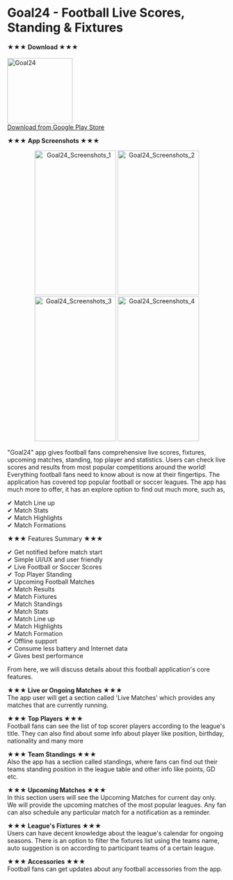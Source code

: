 # Goal24 - Football Live Scores, Standing & Fixtures

<b>★★★ Download ★★★</b></br></br>
<img width="150px" height="150px" src="https://play-lh.googleusercontent.com/8pkeSHqEZ5YPJK6wV41aoFQhZS6lslmr8YuwlRwks6wBHeacp49UteAnSqAXoz25NLAI=s180-rw" alt="Goal24"/>
</br>
<a href="">Download from Google Play Store</a>

<b>★★★ App Screenshots ★★★</b>

<p align="center">
  <span>
    <img width="187px" height="332px" src="https://play-lh.googleusercontent.com/7QyeAAfCBr-f2KPtUtgfFoUfyExVL8It8r1rKGStlVLhv3tYAOE4FyrJbXC4PLgDvNQ=w1360-h657-rw"
         alt="Goal24_Screenshots_1"/>
  </span>
  <span>
    <img width="187px" height="332px" src="https://play-lh.googleusercontent.com/BGj3hrAIo93E0HTZehakBEG10_ScmZHd8nXPcaqad8cw_KdgfiRE9dxzwF3cehtAUF8=w1360-h657-rw"
         alt="Goal24_Screenshots_2"/>
  </span>
  <span>
    <img width="187px" height="332px" src="https://play-lh.googleusercontent.com/MnvUQ65qK78l7xG5g8WEmE-ZGxd9VPi7KpCczpwzKSU5K0HCZGUS56KVc27Ez9ON1gY=w1360-h657-rw"
         alt="Goal24_Screenshots_3"/>
  </span>
  <span>
    <img width="187px" height="332px" src="https://play-lh.googleusercontent.com/Qky9tXXAm77CqcUoJmwaTIEUg5KOfir8fMt4LbD1705VPtl96YD5tqZgYwqWmHyBGQ=w1360-h657-rw"
         alt="Goal24_Screenshots_4"/>
  </span>
</p>

"Goal24" app gives football fans comprehensive live scores, fixtures, upcoming matches, standing, top player and statistics. Users can check live scores and results from most popular competitions around the world! Everything football fans need to know about is now at their fingertips. The application has covered top popular football or soccer leagues. The app has much more to offer, it has an explore option to find out much more, such as,

✔ Match Line up </br>
✔ Match Stats </br>
✔ Match Highlights </br>
✔ Match Formations </br>

★★★ Features Summary ★★★

✔ Get notified before match start </br>
✔ Simple UI/UX and user friendly </br>
✔ Live Football or Soccer Scores </br>
✔ Top Player Standing </br>
✔ Upcoming Football Matches </br>
✔ Match Results </br>
✔ Match Fixtures </br>
✔ Match Standings </br>
✔ Match Stats </br>
✔ Match Line up </br>
✔ Match Highlights </br>
✔ Match Formation </br>
✔ Offline support </br>
✔ Consume less battery and Internet data </br>
✔ Gives best performance

From here, we will discuss details about this football application's core features.

<b>★★★ Live or Ongoing Matches ★★★</b> </br>
The app user will get a section called 'Live Matches' which provides any matches that are currently running.

<b>★★★ Top Players ★★★</b> </br>
Football fans can see the list of top scorer players according to the league's title. They can also find about some info about player like position, birthday, nationality and many more

<b>★★★ Team Standings ★★★</b> </br>
Also the app has a section called standings, where fans can find out their teams standing position in the league table and other info like points, GD etc.

<b>★★★ Upcoming Matches ★★★</b> </br>
In this section users will see the Upcoming Matches for current day only. We will provide the upcoming matches of the most popular leagues. Any fan can also schedule any particular match for a notification as a reminder.

<b>★★★ League's Fixtures ★★★</b> </br>
Users can have decent knowledge about the league's calendar for ongoing seasons. There is an option to filter the fixtures list using the teams name, auto suggestion is on according to participant teams of a certain league.

<b>★★★ Accessories ★★★</b> </br>
Football fans can get updates about any football accessories from the app.
